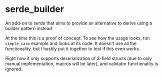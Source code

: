 # serde_builder
An add-on to serde that aims to provide an alternative to derive using a builder pattern instead

At the time this is a proof of concept. To see how the usage looks, run `simple_case` example and looks at its code. It doesn't use all the functionality, but I hastily put it together to test if this even works.

Right now it only supports deserialization of 3-field structs (due to only manual implementation, macros will be later), and validator functionality is ignored.
